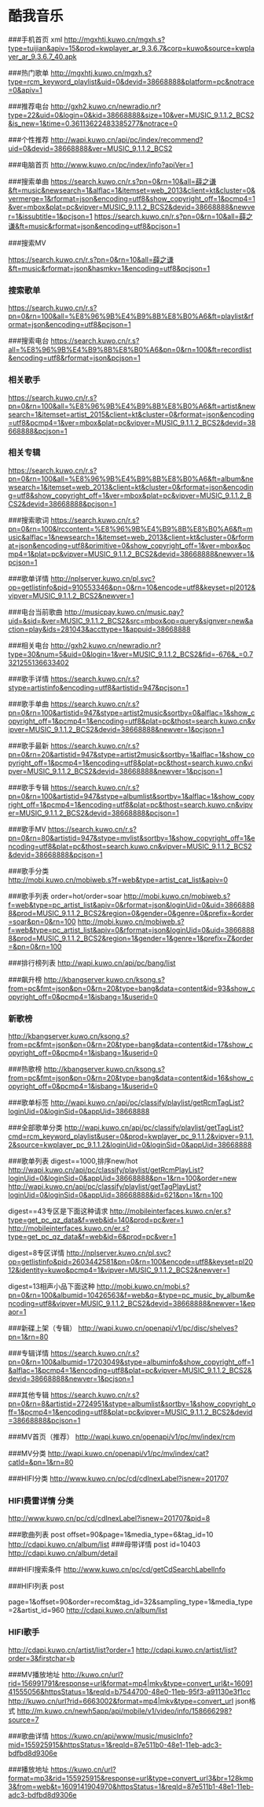 # **酷我音乐**

###手机首页 xml
http://mgxhtj.kuwo.cn/mgxh.s?type=tuijian&apiv=15&prod=kwplayer_ar_9.3.6.7&corp=kuwo&source=kwplayer_ar_9.3.6.7_40.apk

###热门歌单
http://mgxhtj.kuwo.cn/mgxh.s?type=rcm_keyword_playlist&uid=0&devid=38668888&platform=pc&notrace=0&apiv=1

###推荐电台
http://gxh2.kuwo.cn/newradio.nr?type=22&uid=0&login=0&kid=38668888&size=10&ver=MUSIC_9.1.1.2_BCS2&is_new=1&time=0.36113622483385277&notrace=0

###个性推荐
http://wapi.kuwo.cn/api/pc/index/recommend?uid=0&devid=38668888&ver=MUSIC_9.1.1.2_BCS2

###电脑首页
http://www.kuwo.cn/pc/index/info?apiVer=1

###搜索单曲
https://search.kuwo.cn/r.s?pn=0&rn=10&all=薛之谦&ft=music&newsearch=1&alflac=1&itemset=web_2013&client=kt&cluster=0&vermerge=1&rformat=json&encoding=utf8&show_copyright_off=1&pcmp4=1&ver=mbox&plat=pc&vipver=MUSIC_9.1.1.2_BCS2&devid=38668888&newver=1&issubtitle=1&pcjson=1
https://search.kuwo.cn/r.s?pn=0&rn=10&all=薛之谦&ft=music&rformat=json&encoding=utf8&pcjson=1

###搜索MV

https://search.kuwo.cn/r.s?pn=0&rn=10&all=薛之谦&ft=music&rformat=json&hasmkv=1&encoding=utf8&pcjson=1

### 搜索歌单
https://search.kuwo.cn/r.s?pn=0&rn=100&all=%E8%96%9B%E4%B9%8B%E8%B0%A6&ft=playlist&rformat=json&encoding=utf8&pcjson=1

###搜索电台
https://search.kuwo.cn/r.s?all=%E8%96%9B%E4%B9%8B%E8%B0%A6&pn=0&rn=100&ft=recordlist&encoding=utf8&rformat=json&pcjson=1

### 相关歌手
https://search.kuwo.cn/r.s?pn=0&rn=100&all=%E8%96%9B%E4%B9%8B%E8%B0%A6&ft=artist&newsearch=1&itemset=artist_2015&client=kt&cluster=0&rformat=json&encoding=utf8&pcmp4=1&ver=mbox&plat=pc&vipver=MUSIC_9.1.1.2_BCS2&devid=38668888&pcjson=1

### 相关专辑
https://search.kuwo.cn/r.s?pn=0&rn=100&all=%E8%96%9B%E4%B9%8B%E8%B0%A6&ft=album&newsearch=1&itemset=web_2013&client=kt&cluster=0&rformat=json&encoding=utf8&show_copyright_off=1&ver=mbox&plat=pc&vipver=MUSIC_9.1.1.2_BCS2&devid=38668888&pcjson=1

###搜索歌词
https://search.kuwo.cn/r.s?pn=0&rn=100&lrccontent=%E8%96%9B%E4%B9%8B%E8%B0%A6&ft=music&alflac=1&newsearch=1&itemset=web_2013&client=kt&cluster=0&rformat=json&encoding=utf8&primitive=0&show_copyright_off=1&ver=mbox&pcmp4=1&plat=pc&vipver=MUSIC_9.1.1.2_BCS2&devid=38668888&newver=1&pcjson=1

###歌单详情
http://nplserver.kuwo.cn/pl.svc?op=getlistinfo&pid=910553346&pn=0&rn=10&encode=utf8&keyset=pl2012&vipver=MUSIC_9.1.1.2_BCS2&newver=1

###电台当前歌曲
http://musicpay.kuwo.cn/music.pay?uid=&sid=&ver=MUSIC_9.1.1.2_BCS2&src=mbox&op=query&signver=new&action=play&ids=281043&accttype=1&appuid=38668888

###相关电台
http://gxh2.kuwo.cn/newradio.nr?type=30&num=5&uid=0&login=1&ver=MUSIC_9.1.1.2_BCS2&fid=-676&_=0.7321255136633402

###歌手详情
https://search.kuwo.cn/r.s?stype=artistinfo&encoding=utf8&artistid=947&pcjson=1

###歌手单曲
https://search.kuwo.cn/r.s?pn=0&rn=100&artistid=947&stype=artist2music&sortby=0&alflac=1&show_copyright_off=1&pcmp4=1&encoding=utf8&plat=pc&thost=search.kuwo.cn&vipver=MUSIC_9.1.1.2_BCS2&devid=38668888&newver=1&pcjson=1

###歌手最新
https://search.kuwo.cn/r.s?pn=0&rn=20&artistid=947&stype=artist2music&sortby=1&alflac=1&show_copyright_off=1&pcmp4=1&encoding=utf8&plat=pc&thost=search.kuwo.cn&vipver=MUSIC_9.1.1.2_BCS2&devid=38668888&newver=1&pcjson=1

###歌手专辑
https://search.kuwo.cn/r.s?pn=0&rn=100&artistid=947&stype=albumlist&sortby=1&alflac=1&show_copyright_off=1&pcmp4=1&encoding=utf8&plat=pc&thost=search.kuwo.cn&vipver=MUSIC_9.1.1.2_BCS2&devid=38668888&pcjson=1

###歌手MV
https://search.kuwo.cn/r.s?pn=0&rn=80&artistid=947&stype=mvlist&sortby=1&show_copyright_off=1&encoding=utf8&plat=pc&thost=search.kuwo.cn&vipver=MUSIC_9.1.1.2_BCS2&devid=38668888&pcjson=1

###歌手分类  
http://mobi.kuwo.cn/mobiweb.s?f=web&type=artist_cat_list&apiv=0

###歌手列表 order=hot/order=soar
http://mobi.kuwo.cn/mobiweb.s?f=web&type=pc_artist_list&apiv=0&rformat=json&loginUid=0&uid=38668888&prod=MUSIC_9.1.1.2_BCS2&region=0&gender=0&genre=0&prefix=&order=soar&pn=0&rn=100
http://mobi.kuwo.cn/mobiweb.s?f=web&type=pc_artist_list&apiv=0&rformat=json&loginUid=0&uid=38668888&prod=MUSIC_9.1.1.2_BCS2&region=1&gender=1&genre=1&prefix=Z&order=&pn=0&rn=100

###排行榜列表
http://wapi.kuwo.cn/api/pc/bang/list	

###飙升榜
http://kbangserver.kuwo.cn/ksong.s?from=pc&fmt=json&pn=0&rn=20&type=bang&data=content&id=93&show_copyright_off=0&pcmp4=1&isbang=1&userid=0

### 新歌榜
http://kbangserver.kuwo.cn/ksong.s?from=pc&fmt=json&pn=0&rn=20&type=bang&data=content&id=17&show_copyright_off=0&pcmp4=1&isbang=1&userid=0

###热歌榜
http://kbangserver.kuwo.cn/ksong.s?from=pc&fmt=json&pn=0&rn=20&type=bang&data=content&id=16&show_copyright_off=0&pcmp4=1&isbang=1&userid=0

###歌单标签
http://wapi.kuwo.cn/api/pc/classify/playlist/getRcmTagList?loginUid=0&loginSid=0&appUid=38668888

###全部歌单分类
http://wapi.kuwo.cn/api/pc/classify/playlist/getTagList?cmd=rcm_keyword_playlist&user=0&prod=kwplayer_pc_9.1.1.2&vipver=9.1.1.2&source=kwplayer_pc_9.1.1.2&loginUid=0&loginSid=0&appUid=38668888

###歌单列表
digest==1000,排序new/hot
http://wapi.kuwo.cn/api/pc/classify/playlist/getRcmPlayList?loginUid=0&loginSid=0&appUid=38668888&pn=1&rn=100&order=new
http://wapi.kuwo.cn/api/pc/classify/playlist/getTagPlayList?loginUid=0&loginSid=0&appUid=38668888&id=621&pn=1&rn=100

digest==43专区是下面这种请求
http://mobileinterfaces.kuwo.cn/er.s?type=get_pc_qz_data&f=web&id=140&prod=pc&ver=1
http://mobileinterfaces.kuwo.cn/er.s?type=get_pc_qz_data&f=web&id=6&prod=pc&ver=1

digest=8专区详情
http://nplserver.kuwo.cn/pl.svc?op=getlistinfo&pid=2603442581&pn=0&rn=100&encode=utf8&keyset=pl2012&identity=kuwo&pcmp4=1&vipver=MUSIC_9.1.1.2_BCS2&newver=1

digest=13相声小品下面这种
http://mobi.kuwo.cn/mobi.s?pn=0&rn=100&albumid=10426563&f=web&q=&type=pc_music_by_album&encoding=utf8&vipver=MUSIC_9.1.1.2_BCS2&devid=38668888&newver=1&epaor=1


###新碟上架（专辑）
http://wapi.kuwo.cn/openapi/v1/pc/disc/shelves?pn=1&rn=80

###专辑详情
https://search.kuwo.cn/r.s?pn=0&rn=100&albumid=17203049&stype=albuminfo&show_copyright_off=1&alflac=1&pcmp4=1&encoding=utf8&plat=pc&vipver=MUSIC_9.1.1.2_BCS2&devid=38668888&newver=1&pcjson=1

###其他专辑
https://search.kuwo.cn/r.s?pn=0&rn=8&artistid=2724951&stype=albumlist&sortby=1&show_copyright_off=1&pcmp4=1&encoding=utf8&plat=pc&vipver=MUSIC_9.1.1.2_BCS2&devid=38668888&pcjson=1

###MV首页（推荐）
http://wapi.kuwo.cn/openapi/v1/pc/mv/index/rcm

###MV分类
http://wapi.kuwo.cn/openapi/v1/pc/mv/index/cat?catId=&pn=1&rn=80


###HIFI分类
http://www.kuwo.cn/pc/cd/cdInexLabel?isnew=201707
### HIFI费雷详情 分类
http://www.kuwo.cn/pc/cd/cdInexLabel?isnew=201707&pid=8

###歌曲列表 post
offset=90&page=1&media_type=6&tag_id=10
http://cdapi.kuwo.cn/album/list
###母带详情
post id=10403
http://cdapi.kuwo.cn/album/detail



###HIFI搜索条件
http://www.kuwo.cn/pc/cd/getCdSearchLabelInfo

###HIFI列表 post

page=1&offset=90&order=recom&tag_id=32&sampling_type=1&media_type=2&artist_id=960
http://cdapi.kuwo.cn/album/list

### HIFI歌手
http://cdapi.kuwo.cn/artist/list?order=1
http://cdapi.kuwo.cn/artist/list?order=3&firstchar=b


###MV播放地址
http://kuwo.cn/url?rid=156991791&response=url&format=mp4|mkv&type=convert_url&t=1609141555056&httpsStatus=1&reqId=b7544700-48e0-11eb-95f3-a91130e3f1cc
http://kuwo.cn/url?rid=6663002&format=mp4|mkv&type=convert_url
json格式
http://m.kuwo.cn/newh5app/api/mobile/v1/video/info/158666298?source=7


###歌曲详情
https://kuwo.cn/api/www/music/musicInfo?mid=155925915&httpsStatus=1&reqId=87e511b0-48e1-11eb-adc3-bdfbd8d9306e

###播放地址
https://kuwo.cn/url?format=mp3&rid=155925915&response=url&type=convert_url3&br=128kmp3&from=web&t=1609141904970&httpsStatus=1&reqId=87e511b1-48e1-11eb-adc3-bdfbd8d9306e






